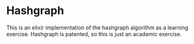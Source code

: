 # Hashgraph

This is an elixir implementation of the hashgraph algorithm as a learning exercise. Hashgraph is patented, so this is just an academic exercise.
